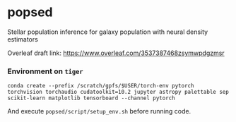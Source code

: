 # popsed
Stellar population inference for galaxy population with neural density estimators

Overleaf draft link: https://www.overleaf.com/3537387468zsymwpdgzmsr



### Environment on `tiger`

`conda create --prefix /scratch/gpfs/$USER/torch-env pytorch torchvision torchaudio cudatoolkit=10.2 jupyter astropy palettable sep scikit-learn matplotlib tensorboard --channel pytorch`

And execute `popsed/script/setup_env.sh` before running code.